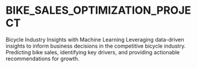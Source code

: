 # BIKE_SALES_OPTIMIZATION_PROJECT
Bicycle Industry Insights with Machine Learning  Leveraging data-driven insights to inform business decisions in the competitive bicycle industry. Predicting bike sales, identifying key drivers, and providing actionable recommendations for growth.
